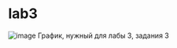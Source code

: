 # lab3
![image](https://user-images.githubusercontent.com/114914163/209482368-3e758f62-960a-494c-b7a5-ddece36bc583.png)
График, нужный для лабы 3, задания 3
